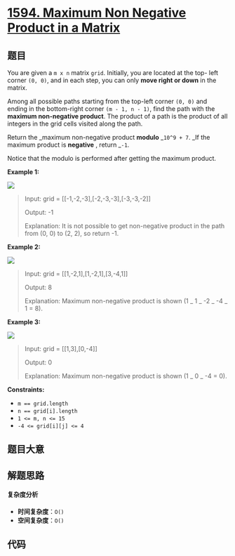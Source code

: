 # [1594. Maximum Non Negative Product in a Matrix](https://leetcode.com/problems/maximum-non-negative-product-in-a-matrix/)

## 题目

You are given a `m x n` matrix `grid`. Initially, you are located at the top-
left corner `(0, 0)`, and in each step, you can only **move right or down** in
the matrix.

Among all possible paths starting from the top-left corner `(0, 0)` and ending
in the bottom-right corner `(m - 1, n - 1)`, find the path with the **maximum
non-negative product**. The product of a path is the product of all integers
in the grid cells visited along the path.

Return the _maximum non-negative product **modulo** _`10^9 + 7`. _If the
maximum product is **negative** , return _`-1`.

Notice that the modulo is performed after getting the maximum product.

**Example 1:**

![](https://assets.leetcode.com/uploads/2021/12/23/product1.jpg)

> Input: grid = [[-1,-2,-3],[-2,-3,-3],[-3,-3,-2]]
>
> Output: -1
>
> Explanation: It is not possible to get non-negative product in the path from (0, 0) to (2, 2), so return -1.

**Example 2:**

![](https://assets.leetcode.com/uploads/2021/12/23/product2.jpg)

> Input: grid = [[1,-2,1],[1,-2,1],[3,-4,1]]
>
> Output: 8
>
> Explanation: Maximum non-negative product is shown (1 _ 1 _ -2 _ -4 _ 1 = 8).

**Example 3:**

![](https://assets.leetcode.com/uploads/2021/12/23/product3.jpg)

> Input: grid = [[1,3],[0,-4]]
>
> Output: 0
>
> Explanation: Maximum non-negative product is shown (1 _ 0 _ -4 = 0).

**Constraints:**

- `m == grid.length`
- `n == grid[i].length`
- `1 <= m, n <= 15`
- `-4 <= grid[i][j] <= 4`

## 题目大意

## 解题思路

#### 复杂度分析

- **时间复杂度**：`O()`
- **空间复杂度**：`O()`

## 代码

```javascript

```
